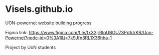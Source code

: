 # Visels.github.io
UON-powernet website building progress 

Figma link: https://www.figma.com/file/fxX2jrRIqUBOU7SPp1drKR/Uon-Powernet?node-id=0%3A1&t=7k9Jfn3RL1X36hha-1

Project by UoN students